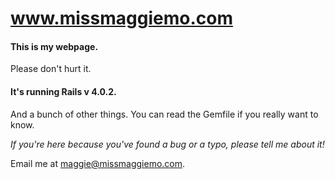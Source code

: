 # www.missmaggiemo.com

#### This is my webpage.

Please don't hurt it.

#### It's running Rails v 4.0.2.

And a bunch of other things. You can read the Gemfile if you really want to know.

*If you're here because you've found a bug or a typo, please tell me about it!*

Email me at maggie@missmaggiemo.com.